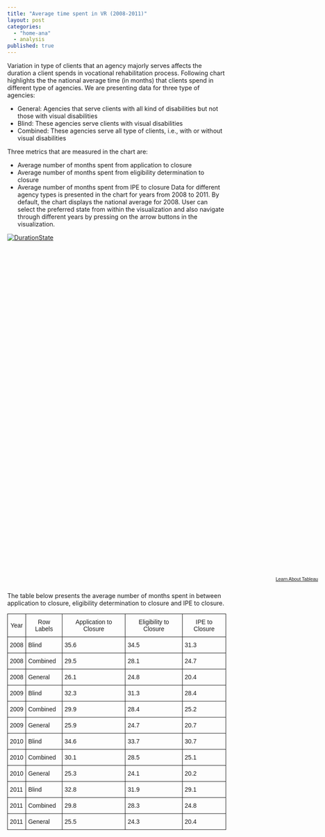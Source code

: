 ```yaml
---
title: "Average time spent in VR (2008-2011)"
layout: post
categories: 
  - "home-ana"
  - analysis
published: true
---
```


Variation in type of clients that an agency majorly serves affects the duration a client spends in vocational rehabilitation process. Following chart highlights the the national average time (in months) that clients spend in different type of agencies. 
We are presenting data for three type of agencies: 

- General: Agencies that serve clients with all kind of disabilities but not those with visual disabilities
- Blind: These agencies serve clients with visual disabilities
- Combined: These agencies serve all type of clients, i.e., with or without visual disabilities

Three metrics that are measured in the chart are:

- Average number of months spent from application to closure
- Average number of months spent from eligibility determination to closure
- Average number of months spent from IPE to closure
Data for different agency types is presented in the chart  for years from 2008 to 2011. By default, the chart displays the national average for 2008. User can select the preferred state from within the visualization and also navigate through different years by pressing on the arrow buttons in the visualization. 

<script type='text/javascript' src='https://public.tableausoftware.com/javascripts/api/viz_v1.js'></script><div class='tableauPlaceholder' style='width: 724px; height: 789px;'><noscript><a href='#'><img alt='DurationState ' src='https:&#47;&#47;public.tableausoftware.com&#47;static&#47;images&#47;RS&#47;RSA911_Duration&#47;DurationState&#47;1_rss.png' style='border: none' /></a></noscript><object class='tableauViz' width='724' height='789' style='display:none;'><param name='host_url' value='https%3A%2F%2Fpublic.tableausoftware.com%2F' /> <param name='site_root' value='' /><param name='name' value='RSA911_Duration&#47;DurationState' /><param name='tabs' value='no' /><param name='toolbar' value='yes' /><param name='static_image' value='https:&#47;&#47;public.tableausoftware.com&#47;static&#47;images&#47;RS&#47;RSA911_Duration&#47;DurationState&#47;1.png' /> <param name='animate_transition' value='yes' /><param name='display_static_image' value='yes' /><param name='display_spinner' value='yes' /><param name='display_overlay' value='yes' /><param name='display_count' value='yes' /></object></div><div style='width:724px;height:22px;padding:0px 10px 0px 0px;color:black;font:normal 8pt verdana,helvetica,arial,sans-serif;'><div style='float:right; padding-right:8px;'><a href='http://www.tableausoftware.com/public/about-tableau-products?ref=https://public.tableausoftware.com/views/RSA911_Duration/DurationState' target='_blank'>Learn About Tableau</a></div></div>

The table below presents the average number of months spent in between application to closure, eligibility determination to closure and IPE to closure. 


<style type="text/css">
.tg  {border-collapse:collapse;border-spacing:0;}
.tg td{font-family:Arial, sans-serif;font-size:14px;padding:10px 5px;border-style:solid;border-width:1px;overflow:hidden;word-break:normal;}
.tg th{font-family:Arial, sans-serif;font-size:14px;font-weight:normal;padding:10px 5px;border-style:solid;border-width:1px;overflow:hidden;word-break:normal;}
</style>
<table class="tg">
  <tr>
    <th class="tg-031e">Year</th>
    <th class="tg-031e">Row Labels</th>
    <th class="tg-031e">Application to Closure</th>
    <th class="tg-031e">Eligibility to Closure</th>
    <th class="tg-031e">IPE to Closure</th>
  </tr>
  <tr>
    <td class="tg-031e">2008</td>
    <td class="tg-031e">Blind</td>
    <td class="tg-031e">35.6</td>
    <td class="tg-031e">34.5</td>
    <td class="tg-031e">31.3</td>
  </tr>
  <tr>
    <td class="tg-031e">2008</td>
    <td class="tg-031e">Combined</td>
    <td class="tg-031e">29.5</td>
    <td class="tg-031e">28.1</td>
    <td class="tg-031e">24.7</td>
  </tr>
  <tr>
    <td class="tg-031e">2008</td>
    <td class="tg-031e">General</td>
    <td class="tg-031e">26.1</td>
    <td class="tg-031e">24.8</td>
    <td class="tg-031e">20.4</td>
  </tr>
  <tr>
    <td class="tg-031e">2009</td>
    <td class="tg-031e">Blind</td>
    <td class="tg-031e">32.3</td>
    <td class="tg-031e">31.3</td>
    <td class="tg-031e">28.4</td>
  </tr>
  <tr>
    <td class="tg-031e">2009</td>
    <td class="tg-031e">Combined</td>
    <td class="tg-031e">29.9</td>
    <td class="tg-031e">28.4</td>
    <td class="tg-031e">25.2</td>
  </tr>
  <tr>
    <td class="tg-031e">2009</td>
    <td class="tg-031e">General</td>
    <td class="tg-031e">25.9</td>
    <td class="tg-031e">24.7</td>
    <td class="tg-031e">20.7</td>
  </tr>
  <tr>
    <td class="tg-031e">2010</td>
    <td class="tg-031e">Blind</td>
    <td class="tg-031e">34.6</td>
    <td class="tg-031e">33.7</td>
    <td class="tg-031e">30.7</td>
  </tr>
  <tr>
    <td class="tg-031e">2010</td>
    <td class="tg-031e">Combined</td>
    <td class="tg-031e">30.1</td>
    <td class="tg-031e">28.5</td>
    <td class="tg-031e">25.1</td>
  </tr>
  <tr>
    <td class="tg-031e">2010</td>
    <td class="tg-031e">General</td>
    <td class="tg-031e">25.3</td>
    <td class="tg-031e">24.1</td>
    <td class="tg-031e">20.2</td>
  </tr>
  <tr>
    <td class="tg-031e">2011</td>
    <td class="tg-031e">Blind</td>
    <td class="tg-031e">32.8</td>
    <td class="tg-031e">31.9</td>
    <td class="tg-031e">29.1</td>
  </tr>
  <tr>
    <td class="tg-031e">2011</td>
    <td class="tg-031e">Combined</td>
    <td class="tg-031e">29.8</td>
    <td class="tg-031e">28.3</td>
    <td class="tg-031e">24.8</td>
  </tr>
  <tr>
    <td class="tg-031e">2011</td>
    <td class="tg-031e">General</td>
    <td class="tg-031e">25.5</td>
    <td class="tg-031e">24.3</td>
    <td class="tg-031e">20.4</td>
  </tr>
</table>